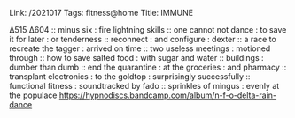 Link: /2021017
Tags: fitness@home
Title: IMMUNE
  
∆515 ∆604 :: minus six : fire lightning skills :: one cannot not dance : to save it for later : or tenderness :: reconnect : and configure : dexter :: a race to recreate the tagger : arrived on time :: two useless meetings : motioned through :: how to save salted food : with sugar and water :: buildings : dumber than dumb :: end the quarantine : at the groceries : and pharmacy :: transplant electronics : to the goldtop : surprisingly successfully :: functional fitness : soundtracked by fado :: sprinkles of mingus : evenly at the populace
<https://hypnodiscs.bandcamp.com/album/n-f-o-delta-rain-dance>
